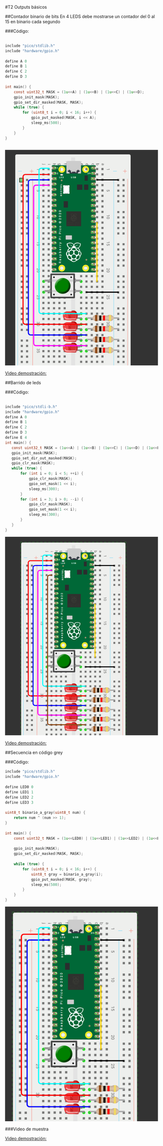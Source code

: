 #T2 Outputs básicos

##Contador binario de bits
En 4 LEDS debe mostrarse un contador del 0 al 15 en binario cada segundo

###Código:

```c

include "pico/stdlib.h"
include "hardware/gpio.h"
 
define A 0
define B 1
define C 2
define D 3
 
int main() {
    const uint32_t MASK = (1u<<A) | (1u<<B) | (1u<<C) | (1u<<D);
    gpio_init_mask(MASK);
    gpio_set_dir_masked(MASK, MASK);
    while (true) {
        for (uint8_t i = 0; i < 16; i++) {
            gpio_put_masked(MASK, i << A);
            sleep_ms(500);
        }
    }
}
 
```
![Diagrama del sistema](T2E1.png)

[Video demostración:][doc-ref]

[doc-ref]:https://youtube.com/shorts/r_rv_efIPUs

##Barrido de leds

###Código:


```c

include "pico/stdli-b.h"
include "hardware/gpio.h"
define A 0  
define B 1  
define C 2  
define D 3
define E 4  
int main() {
   const uint32_t MASK = (1u<<A) | (1u<<B) | (1u<<C) | (1u<<D) | (1u<<E);
   gpio_init_mask(MASK);
   gpio_set_dir_out_masked(MASK);  
   gpio_clr_mask(MASK);            
   while (true) {
       for (int i = 0; i < 5; ++i) {
           gpio_clr_mask(MASK);                
           gpio_set_mask(1 << i);              
           sleep_ms(300);
       }
       for (int i = 3; i > 0; --i) {
           gpio_clr_mask(MASK);
           gpio_set_mask(1 << i);
           sleep_ms(300);
       }
   }
}
```
![Diagrama del sistema](T2E2.png)

[Video demostración:][doc-ref]

[doc-ref]:https://youtu.be/VObCDqgfttQ


##Secuencia en código grey

###Código:

```c
include "pico/stdlib.h"
include "hardware/gpio.h"
 
define LED0 0
define LED1 1
define LED2 2
define LED3 3
 
uint8_t binario_a_gray(uint8_t num) {
    return num ^ (num >> 1);
}
 
int main() {
    const uint32_t MASK = (1u<<LED0) | (1u<<LED1) | (1u<<LED2) | (1u<<LED3);
 
    gpio_init_mask(MASK);
    gpio_set_dir_masked(MASK, MASK);
 
    while (true) {
        for (uint8_t i = 0; i < 16; i++) {  
            uint8_t gray = binario_a_gray(i);
            gpio_put_masked(MASK, gray);
            sleep_ms(500);
        }
    }
}
```


![Diagrama del sistema](grey.png)

###Video de muestra

[Video demostración:][doc-ref]

[doc-ref]: https://www.youtube.com/shorts/lCM-7CqCMcQ 



